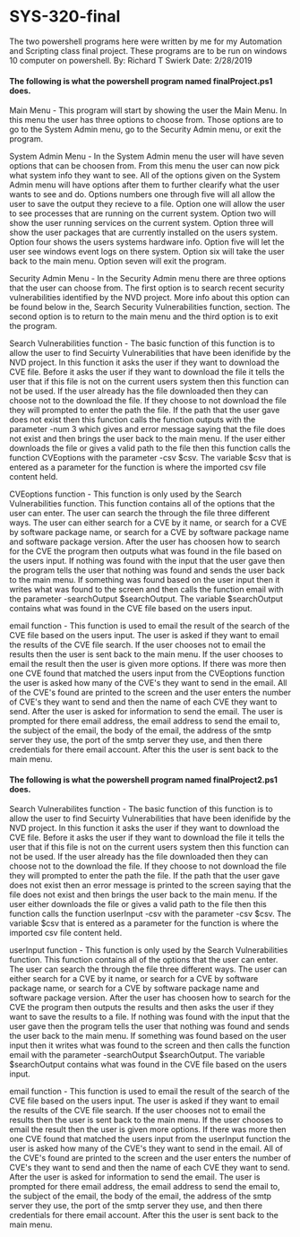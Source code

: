 # SYS-320-final

The two powershell programs here were written by me for my Automation and Scripting class final project. 
These programs are to be run on windows 10 computer on powershell.
By: Richard T Swierk
Date: 2/28/2019

#### The following is what the powershell program named finalProject.ps1 does.

Main Menu -
	This program will start by showing the user the Main Menu. In this menu the user has three options to choose
	from. Those options are to go to the System Admin menu, go to the Security Admin menu, or exit the program.
	
System Admin Menu -
	In the System Admin menu the user will have seven options that can be choosen from. From this menu the user can 
	now pick what system info they want to see. All of the options given on the System Admin menu will have options after 
	them to further clearify what the user wants to see and do. Options numbers one through five will all allow the user to 
	save the output they recieve to a file. Option one will allow the user to see processes that are running on the current
	system. Option two will show the user running services on the current system. Option three will show the user packages 
	that are currently installed on the users system. Option four shows the users systems hardware info. Option five will let 
	the user see windows event logs on there system. Option six will take the user back to the main menu. Option seven will 
	exit the program. 

Security Admin Menu -
	In the Security Admin menu there are three options that the user can choose from. The first option is to 
	search recent security vulnerabilities identified by the NVD project. More info about this option can be found below in the, 
	Search Security Vulnerabilities function, section. The second option is to return to the main menu and the third option
	is to exit the program.
	
Search Vulnerabilities function -
	The basic function of this function is to allow the user to find Secuirty Vulnerabilities that have been idenifide by the 
	NVD project. In this function it asks the user if they want to download the CVE file. Before it asks the user if they want to
	download the file it tells the user that if this file is not on the current users system then this function can not be used. 
	If the user already has the file downloaded then they can choose not to the download the file. If they choose to not download
	the file they will prompted to enter the path the file. If the path that the user gave does not exist then this function calls 
	the function outputs with the parameter -num 3 which gives and error message saying that the file does not exist and then brings
	the user back to the main menu. If the user either downloads the file or gives a valid path to the file then this function calls
	the function CVEoptions with the parameter -csv $csv. The variable $csv that is entered as a parameter for the function is where 
	the imported csv file content held.
	
CVEoptions function -
	This function is only used by the Search Vulnerabilities function. This function contains all of the options that the user
	can enter. The user can search the through the file three different ways. The user can either search for a CVE by it name, or 
	search for a CVE by software package name, or search for a CVE by software package name and software package version. After the 
	user has choosen how to search for the CVE the program then outputs what was found in the file based on the users input. If 
	nothing was found with the input that the user gave then the program tells the user that nothing was found and sends the user 
	back to the main menu. If something was found based on the user input then it writes what was found to the screen and then calls 
	the function email with the parameter -searchOutput $searchOutput. The variable $searchOutput contains what was found in the CVE 
	file based on the users input.
	
email function - 
	This function is used to email the result of the search of the CVE file based on the users input. The user is asked if they want
	to email the results of the CVE file search. If the user chooses not to email the results then the user is sent back to the main
	menu. If the user chooses to email the result then the user is given more options. If there was more then one CVE found that matched
	the users input from the CVEoptions function the user is asked how many of the CVE's they want to send in the email. All of the 
	CVE's found are printed to the screen and the user enters the number of CVE's they want to send and then the name of each CVE they
	want to send. After the user is asked for information to send the email. The user is prompted for there email address, the email address
	to send the email to, the subject of the email, the body of the email, the address of the smtp server they use, the port of the 
	smtp server they use, and then there credentials for there email account. After this the user is sent back to the main menu.
	

#### The following is what the powershell program named finalProject2.ps1 does.

Search Vulnerabilites function - 
	The basic function of this function is to allow the user to find Secuirty Vulnerabilities that have been idenifide by the 
	NVD project. In this function it asks the user if they want to download the CVE file. Before it asks the user if they want to
	download the file it tells the user that if this file is not on the current users system then this function can not be used. 
	If the user already has the file downloaded then they can choose not to the download the file. If they choose to not download
	the file they will prompted to enter the path the file. If the path that the user gave does not exist then an error message is printed 
	to the screen saying that the file does not exist and then brings the user back to the main menu. If the user either downloads 
	the file or gives a valid path to the file then this function calls the function userInput -csv with the parameter -csv $csv. 
	The variable $csv that is entered as a parameter for the function is where the imported csv file content held.
	
userInput function -
	This function is only used by the Search Vulnerabilities function. This function contains all of the options that the user
	can enter. The user can search the through the file three different ways. The user can either search for a CVE by it name, or 
	search for a CVE by software package name, or search for a CVE by software package name and software package version. After the 
	user has choosen how to search for the CVE the program then outputs the results and then asks the user if they want to save the results
	to a file. If nothing was found with the input that the user gave then the program tells the user that nothing was found and sends the user 
	back to the main menu. If something was found based on the user input then it writes what was found to the screen and then calls 
	the function email with the parameter -searchOutput $searchOutput. The variable $searchOutput contains what was found in the CVE 
	file based on the users input.
	
email function - 
	This function is used to email the result of the search of the CVE file based on the users input. The user is asked if they want
	to email the results of the CVE file search. If the user chooses not to email the results then the user is sent back to the main
	menu. If the user chooses to email the result then the user is given more options. If there was more then one CVE found that matched
	the users input from the userInput function the user is asked how many of the CVE's they want to send in the email. All of the 
	CVE's found are printed to the screen and the user enters the number of CVE's they want to send and then the name of each CVE they
	want to send. After the user is asked for information to send the email. The user is prompted for there email address, the email address
	to send the email to, the subject of the email, the body of the email, the address of the smtp server they use, the port of the 
	smtp server they use, and then there credentials for there email account. After this the user is sent back to the main menu.

